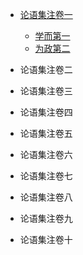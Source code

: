 - [论语集注卷一](./论语集注卷一.md)
  - [学而第一](./论语集注卷一/学而第一.md)
  - [为政第二](./论语集注卷一/为政第二.md)

- 论语集注卷二
- 论语集注卷三
- 论语集注卷四
- 论语集注卷五
- 论语集注卷六
- 论语集注卷七
- 论语集注卷八
- 论语集注卷九
- 论语集注卷十
